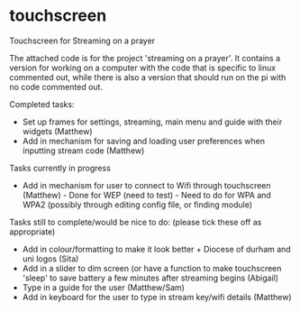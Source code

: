 # touchscreen
Touchscreen for Streaming on a prayer

The attached code is for the project 'streaming on a prayer'. It contains a version for working on a computer with the code that is specific to linux commented out, while there is also a version that should run on the pi with no code commented out. 

Completed tasks:
 - Set up frames for settings, streaming, main menu and guide with their widgets (Matthew)
 - Add in mechanism for saving and loading user preferences when inputting stream code (Matthew)
 
 
 Tasks currently in progress
 - Add in mechanism for user to connect to Wifi through touchscreen (Matthew)
       - Done for WEP (need to test)
       - Need to do for WPA and WPA2 (possibly through editing config file, or finding module)

Tasks still to complete/would be nice to do: (please tick these off as appropriate)
 - Add in colour/formatting to make it look better + Diocese of durham and uni logos (Sita) 
 - Add in a slider to dim screen (or have a function to make touchscreen 'sleep' to save battery a few minutes after streaming begins (Abigail)
 - Type in a guide for the user (Matthew/Sam)
 - Add in keyboard for the user to type in stream key/wifi details (Matthew)
